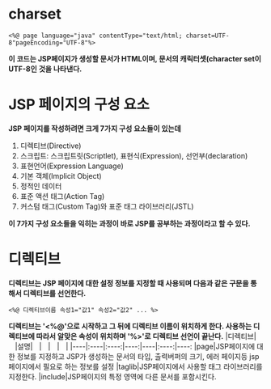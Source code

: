 # charset

```
<%@ page language="java" contentType="text/html; charset=UTF-8"pageEncoding="UTF-8"%>
```

**이 코드는 JSP페이지가 생성할 문서가 HTML이며, 문서의 캐릭터셋(character set이 UTF-8인 것을 나타낸다.**

# JSP 페이지의 구성 요소

**JSP 페이지를 작성하려면 크게 7가지 구성 요소들이 있는데**

1. 디렉티브(Directive)
2. 스크립트: 스크립트릿(Scriptlet), 표현식(Expression), 선언부(declaration)
3. 표현언어(Expression Language)
4. 기본 객체(Implicit Object)
5. 정적인 데이터
6. 표준 액션 태그(Action Tag)
7. 커스텀 태그(Custom Tag)와 표준 태그 라이브러리(JSTL)

**이 7가지 구성 요소들을 익히는 과정이 바로 JSP를 공부하는 과정이라고 할 수 있다.**

# 디렉티브

**디렉티브는 JSP 페이지에 대한 설정 정보를 지정할 때 사용되며 다음과 같은 구문을 통해서 디렉티브를 선언한다.**

```
<%@ 디렉티브이름 속성1="값1" 속성2="값2" ... %>
```

**디렉티브는 '<%@'으로 시작하고 그 뒤에 디렉티브 이름이 위치하게 한다. 사용하는 디렉티브에 따라서 알맞은 속성이 위치하며 '%>'로 디렉티브 선언이 끝난다.**
|디렉티브|ㅤ|설명|ㅤ|ㅤ|ㅤ|ㅤ|
|----|:----|:----:|----:|----|:----:|----:
|page|JSP페이지에 대한 정보를 지정하고 JSP가 생성하는 문서의 타입, 출력버퍼의 크기, 에러 페이지등 jsp페이지에서 필요로 하는 정보를 설정
|taglib|JSP페이지에서 사용할 태그 라이브러리를 지정한다.
|include|JSP페이지의 특정 영역에 다른 문서를 포함시킨다.
